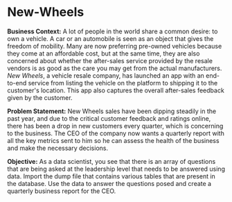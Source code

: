 # New-Wheels

**Business Context:**
A lot of people in the world share a common desire: to own a vehicle. A car or an automobile is seen as an object that gives the freedom of mobility. Many are now preferring pre-owned vehicles because they come at an affordable cost, but at the same time, they are also concerned about whether the after-sales service provided by the resale vendors is as good as the care you may get from the actual manufacturers. *New Wheels*, a vehicle resale company, has launched an app with an end-to-end service from listing the vehicle on the platform to shipping it to the customer's location. This app also captures the overall after-sales feedback given by the customer.

**Problem Statement:**
New Wheels sales have been dipping steadily in the past year, and due to the critical customer feedback and ratings online, there has been a drop in new customers every quarter, which is concerning to the business. The CEO of the company now wants a quarterly report with all the key metrics sent to him so he can assess the health of the business and make the necessary decisions.

**Objective:**
As a data scientist, you see that there is an array of questions that are being asked at the leadership level that needs to be answered using data. Import the dump file that contains various tables that are present in the database. Use the data to answer the questions posed and create a quarterly business report for the CEO.
